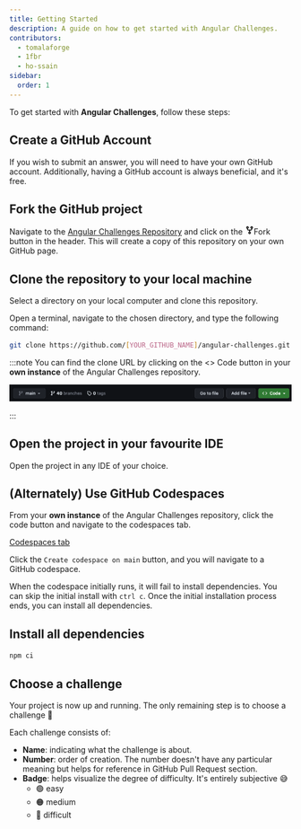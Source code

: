 ```yaml
---
title: Getting Started
description: A guide on how to get started with Angular Challenges.
contributors:
  - tomalaforge
  - 1fbr
  - ho-ssain
sidebar:
  order: 1
---
```


To get started with <b>Angular Challenges</b>, follow these steps:

## Create a GitHub Account

If you wish to submit an answer, you will need to have your own GitHub account. Additionally, having a GitHub account is always beneficial, and it's free.

## Fork the GitHub project

Navigate to the [Angular Challenges Repository](https://github.com/tomalaforge/angular-challenges) and click on the <span class="github-neutral-btn"> <svg aria-hidden="true" height="16" viewBox="0 0 16 16" version="1.1" width="16" data-view-component="true" class="octicon octicon-repo-forked mr-2">
<path d="M5 5.372v.878c0 .414.336.75.75.75h4.5a.75.75 0 0 0 .75-.75v-.878a2.25 2.25 0 1 1 1.5 0v.878a2.25 2.25 0 0 1-2.25 2.25h-1.5v2.128a2.251 2.251 0 1 1-1.5 0V8.5h-1.5A2.25 2.25 0 0 1 3.5 6.25v-.878a2.25 2.25 0 1 1 1.5 0ZM5 3.25a.75.75 0 1 0-1.5 0 .75.75 0 0 0 1.5 0Zm6.75.75a.75.75 0 1 0 0-1.5.75.75 0 0 0 0 1.5Zm-3 8.75a.75.75 0 1 0-1.5 0 .75.75 0 0 0 1.5 0Z"></path></svg>Fork</span> button in the header. This will create a copy of this repository on your own GitHub page.

## Clone the repository to your local machine

Select a directory on your local computer and clone this repository.

Open a terminal, navigate to the chosen directory, and type the following command:

```bash
git clone https://github.com/[YOUR_GITHUB_NAME]/angular-challenges.git
```

:::note
You can find the clone URL by clicking on the <span class="github-success-btn"><> Code</span> button in your <b>own instance</b> of the Angular Challenges repository.

![Header of GitHub workspace](../../../assets/header-github.png)

:::

## Open the project in your favourite IDE

Open the project in any IDE of your choice.

## (Alternately) Use GitHub Codespaces

From your <b>own instance</b> of the Angular Challenges repository, click the code button and navigate to the codespaces tab.

[Codespaces tab](../../../assets/codespaces.png)

Click the `Create codespace on main` button, and you will navigate to a GitHub codespace.

When the codespace initially runs, it will fail to install dependencies. You can skip the initial install with `ctrl c`. Once the initial installation process ends, you can install all dependencies.

## Install all dependencies

```bash
npm ci
```

## Choose a challenge

Your project is now up and running. The only remaining step is to choose a challenge 🚀

Each challenge consists of:

- <b>Name</b>: indicating what the challenge is about.
- <b>Number</b>: order of creation. The number doesn't have any particular meaning but helps for reference in GitHub Pull Request section.
- <b>Badge</b>: helps visualize the degree of difficulty. It's entirely subjective 😅
  - 🟢 easy
  - 🟠 medium
  - 🔴 difficult
